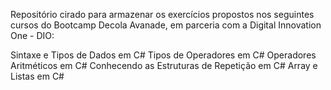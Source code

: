 Repositório cirado para armazenar os exercícios propostos nos seguintes cursos do Bootcamp Decola Avanade, em parceria com a Digital Innovation One - DIO: 

Sintaxe e Tipos de Dados em C#
Tipos de Operadores em C#
Operadores Aritméticos em C#
Conhecendo as Estruturas de Repetição em C#
Array e Listas em C#
